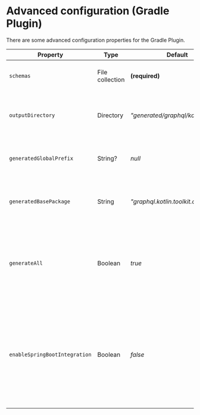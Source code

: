 # Advanced configuration (Gradle Plugin)
There are some advanced configuration properties for the Gradle Plugin.

| Property | Type | Default | Description |
|----------|------|----------|------------|
| `schemas` | File collection | **(required)** | Defines the schemas for the code generation. |
| `outputDirectory` | Directory | *"generated/graphql/kotlin/main/"* | Defines the output directory for the generated code. |
| `generatedGlobalPrefix` | String? | *null* | Defines the global prefix for all generated types. |
| `generatedBasePackage` | String | *"graphql.kotlin.toolkit.codegen"* | Defines the base package for the generated code.
| `generateAll` | Boolean | *true* | Defines if the code generator shall generate code for all types. ([**See here for more information**](schema-configuration.md))
| `enableSpringBootIntegration` | Boolean | *false* | Defines if the code generator shall generate code which can simplify usage with the Spring Boot Integration ([**See here for more information**](code-generation-with-spring-boot-integration.md)) 
